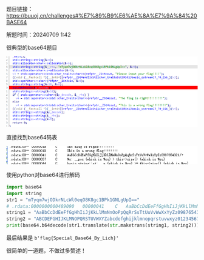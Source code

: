 题目链接：<https://buuoj.cn/challenges#%E7%89%B9%E6%AE%8A%E7%9A%84%20BASE64>

解题时间：20240709 1:42

很典型的base64题目

![alt text](e2561f4e5478e9fcc0bf91b0795e4510.png)

直接找到base64码表

![alt text](05cce831ec00134ef1c2a665d79cf521.png)

使用python对base64进行解码

```python 
import base64
import string
str1 = "mTyqm7wjODkrNLcWl0eqO8K8gc1BPk1GNLgUpI=="
# .rdata:0000000000489090	00000041	C	AaBbCcDdEeFfGgHhIiJjKkLlMmNnOoPpQqRrSsTtUuVvWwXxYyZz0987654321/+
string1 = "AaBbCcDdEeFfGgHhIiJjKkLlMmNnOoPpQqRrSsTtUuVvWwXxYyZz0987654321/+"
string2 = "ABCDEFGHIJKLMNOPQRSTUVWXYZabcdefghijklmnopqrstuvwxyz0123456789+/"
print(base64.b64decode(str1.translate(str.maketrans(string1, string2))))
```

最后结果是 `b'flag{Special_Base64_By_Lich}'`

很简单的一道题，不做过多赘述！
